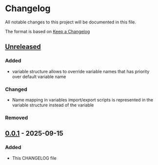 # Changelog

All notable changes to this project will be documented in this file.

The format is based on [Keep a Changelog](https://keepachangelog.com/en/1.1.0/)

## [Unreleased]

### Added
- variable structure allows to override variable names that has priority over default variable name

### Changed
- Name mapping in variables import/export scripts is represented in the variable structure instead of the variable  

### Removed

## [0.0.1] - 2025-09-15

### Added

- This CHANGELOG file

[unreleased]: https://github.com/quadient/migration-stack/compare/v0.0.1...HEAD
[0.0.1]: https://github.com/quadient/migration-stack/releases/tag/v0.0.1
